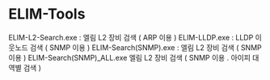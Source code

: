 # ELIM-Tools


ELIM-L2-Search.exe : 엘림 L2 장비 검색 ( ARP 이용 ) 
ELIM-LLDP.exe : LLDP 이웃노드 검색 ( SNMP 이용 ) 
ELIM-Search(SNMP).exe : 엘림 L2 장비 검색 ( SNMP 이용 ) 
ELIM-Search(SNMP)_ALL.exe 엘림 L2 장비 검색 ( SNMP 이용 . 아이피 대역별 검색 )
